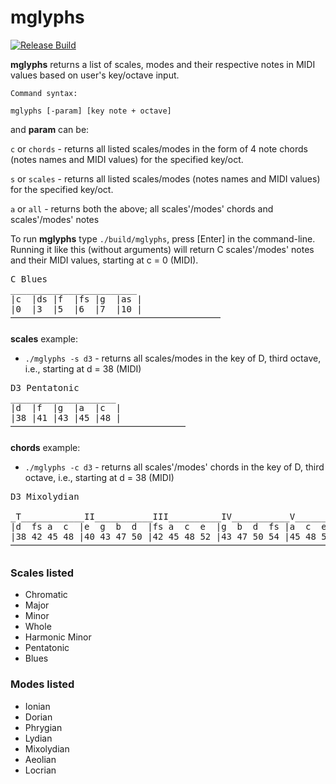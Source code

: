 # mglyphs

[![Release Build](https://github.com/pd3v/intervals/actions/workflows/cmake+submodule.yml/badge.svg)](https://github.com/pd3v/intervals/actions/workflows/cmake+submodule.yml)

**mglyphs** returns a list of scales, modes and their respective notes in MIDI values based on user's key/octave input.

	Command syntax:

	mglyphs [-param] [key note + octave] 

and **param** can be:

`c` or `chords` - returns all listed scales/modes in the form of 4 note chords (notes names and MIDI values) for the specified key/oct.

`s` or `scales` - returns all listed scales/modes (notes names and MIDI values) for the specified key/oct.

`a` or `all` -  returns both the above; all scales'/modes' chords and scales'/modes' notes

To run **mglyphs** type `./build/mglyphs`, press [Enter] in the command-line. Running it like this (without arguments) will return C scales'/modes' notes and their MIDI values, starting at c = 0 (MIDI).

<pre>
C Blues
________________________
|c  |ds |f  |fs |g  |as |
|0  |3  |5  |6  |7  |10 |
⎻⎻⎻⎻⎻⎻⎻⎻⎻⎻⎻⎻⎻⎻⎻⎻⎻⎻⎻⎻⎻⎻⎻⎻
</pre>

**scales** example:

- `./mglyphs -s d3` - returns all scales/modes in the key of D, third octave, i.e., starting at d = 38 (MIDI)

<pre>
D3 Pentatonic
____________________
|d  |f  |g  |a  |c  |
|38 |41 |43 |45 |48 |
⎻⎻⎻⎻⎻⎻⎻⎻⎻⎻⎻⎻⎻⎻⎻⎻⎻⎻⎻⎻
</pre>

**chords** example:

- `./mglyphs -c d3` - returns all scales'/modes' chords in the key of D, third octave, i.e., starting at d = 38 (MIDI)

<pre>
D3 Mixolydian

_T____________II___________III__________IV___________V____________VI___________VII_________
|d  fs a  c  |e  g  b  d  |fs a  c  e  |g  b  d  fs |a  c  e  g  |b  d  fs a  |c  e  g  b  |
|38 42 45 48 |40 43 47 50 |42 45 48 52 |43 47 50 54 |45 48 52 55 |47 50 54 57 |48 52 55 59 |
⎻⎻⎻⎻⎻⎻⎻⎻⎻⎻⎻⎻⎻⎻⎻⎻⎻⎻⎻⎻⎻⎻⎻⎻⎻⎻⎻⎻⎻⎻⎻⎻⎻⎻⎻⎻⎻⎻⎻⎻⎻⎻⎻⎻⎻⎻⎻⎻⎻⎻⎻⎻⎻⎻⎻⎻⎻⎻⎻⎻⎻⎻⎻⎻⎻⎻⎻⎻⎻⎻⎻⎻⎻⎻⎻⎻⎻⎻⎻⎻⎻⎻⎻⎻⎻⎻⎻⎻⎻⎻⎻
</pre>

### Scales listed
- Chromatic
- Major
- Minor	
- Whole
- Harmonic Minor
- Pentatonic
- Blues
	
### Modes listed	

- Ionian
- Dorian
- Phrygian
- Lydian 
- Mixolydian
- Aeolian
- Locrian


